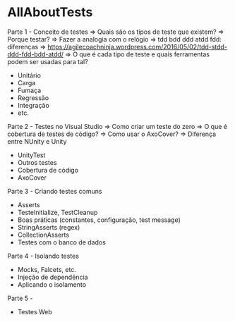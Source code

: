 # AllAboutTests

Parte 1 - Conceito de testes
  => Quais são os tipos de teste que existem?
  => Porque testar?
  => Fazer a analogia com o relógio
  => tdd bdd ddd atdd fdd: diferenças
  => https://agilecoachninja.wordpress.com/2016/05/02/tdd-stdd-ddd-fdd-bdd-atdd/
  => O que é cada tipo de teste e quais ferramentas podem ser usadas para tal?
  - Unitário
  - Carga
  - Fumaça
  - Regressão
  - Integração
  - etc.
  
 Parte 2 - Testes no Visual Studio
 => Como criar um teste do zero
 => O que é cobertura de testes de código?
 => Como usar o AxoCover?
 => Diferença entre NUnity e Unity
   - UnityTest
  - Outros testes
  - Cobertura de código
  - AxoCover  
  
 Parte 3 - Criando testes comuns
   - Asserts
  - TesteInitialize, TestCleanup
  - Boas práticas (constantes, configuração, test message)
  - StringAsserts (regex)
  - CollectionAsserts
  - Testes com o banco de dados
 
 Parte 4 - Isolando testes
  - Mocks, Falcets, etc.
  - Injeção de dependência
  - Aplicando o isolamento
  
 Parte 5 - 
  - Testes Web
  
